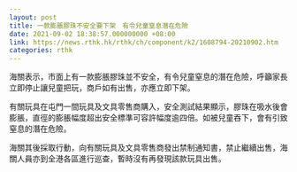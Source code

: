 ```yaml
---
layout: post
title: 一款膨脹膠珠不安全要下架　有令兒童窒息潛在危險
date: 2021-09-02 18:38:57.000000000 +08:00
link: https://news.rthk.hk/rthk/ch/component/k2/1608794-20210902.htm
categories: rthk
---
```


海關表示，市面上有一款膨脹膠珠並不安全，有令兒童窒息的潛在危險，呼籲家長立即停止讓兒童把玩，商戶如有出售，亦應立即下架。

有關玩具在屯門一間玩具及文具零售商購入，安全測試結果顯示，膠珠在吸水後會膨脹，直徑的膨脹幅度超出安全標準可容許幅度逾四倍。如被兒童吞下，會有引致窒息的潛在危險。

海關其後採取行動，向有關玩具及文具零售商發出禁制通知書，禁止繼續出售，海關人員亦到全港各區進行巡查，暫時沒有再發現該款玩具出售。　
